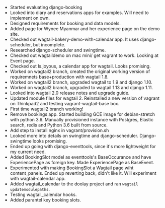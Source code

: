 - Started evaluating django-booking
- Looked into diary and reservations apps for examples. Will need to implement on own.
- Designed requirements for booking and data models.
- Added page for Wynee Myanmar and her experience page on the demo site.
- Checked out wagtail-bakery-demo-with-calendar app. It uses django-scheduler, but incomplete.
- Researched django-scheduler and swingtime.
- Checked out wagtaildemo on mac mini/ get vagrant to work. Looking at Event page.    
- Checked out ls.joyous, a calendar app for wagtail. Looks promising.
- Worked on wagtail2 branch, created the original working version of requiremnets base+production with wagtail 1.8.
- Worked on wagtail2 branch, upgraded wagtail to 1.9 and django 1.10.
- Worked on wagtail2 branch, upgraded to wagtail 1.13 and django 1.11.
- Looked into wagtail 2.0 release notes and upgrade guide.
- Updated module files for wagtail 2. Reinstalled a new version of vagrant on Thinkpad2 and testing vagrant-wagtail-base box.
- First time wagtail2 branch working!
- Remove bookings app. Started building GCE image for debian-stretch with python 3.6. Manually provisioned instance with Postgres, Elastic search, redis and Python 3.6 built from source.
- Add step to install nginx in vagrant/provision.sh
- Looked more into details on swingtime and django-scheduler. Django-swingtime looks promising.
- Ended up going with django-eventtools, since it's more lightweight for my current need.
- Added BookingSlot model as eventtools's BaseOccurance and have ExperiencePage as foreign key. Made ExperiencePage as BaseEvent.
- Experimented with making BookingSlot a Wagtail page wiht content_panels. Ended up reverting back, didn't like it. Will experiment with wagtail-calendar app.
- Added wagtail_calendar to the doolay project and ran ``wagtail updatemodulepaths``.
- Testing wagtail_calendar hooks.
- Added parantel key booking slots.
